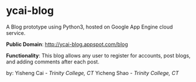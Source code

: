 ycai-blog
=========

A Blog prototype using Python3, hosted on Google App Engine cloud service. <br>

<b>Public Domain</b>: http://ycai-blog.appspot.com/blog<br>

<b>Functionality</b>: This blog allows any user to register for accounts, post blogs, and adding comments after each post. 

by: Yisheng Cai - <i>Trinity College, CT</i>
    Yicheng Shao - <i>Trinity College, CT</i>
